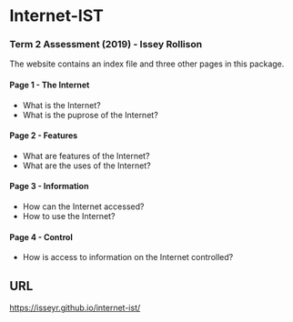 # Internet-IST

### Term 2 Assessment (2019) - Issey Rollison

The website contains an index file and three other pages in this package.

#### Page 1 - The Internet
- What is the Internet?
- What is the puprose of the Internet?

#### Page 2 - Features
- What are features of the Internet?
- What are the uses of the Internet?

#### Page 3 - Information
- How can the Internet accessed?
- How to use the Internet?

#### Page 4 - Control
- How is access to information on the Internet controlled?


## URL
https://isseyr.github.io/internet-ist/
